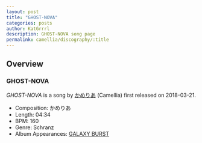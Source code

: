 ```yaml
---
layout: post
title: "GHOST-NOVA"
categories: posts
author: KatGrrrl
description: GHOST-NOVA song page
permalink: camellia/discography/:title
---
```


## Overview

### GHOST-NOVA

*GHOST-NOVA* is a song by [かめりあ](<{% link postsWiki/_posts/2023-12-10-camellia.md %}>) (Camellia) first released on 2018-03-21.

* Composition: かめりあ
* Length: 04:34
* BPM: 160
* Genre: Schranz
* Album Appearances: [GALAXY BURST](<{% link postsInclude/_posts/camellia/albums/GALAXY-BURST/2023-12-21-GALAXY-BURST.md %}>)
